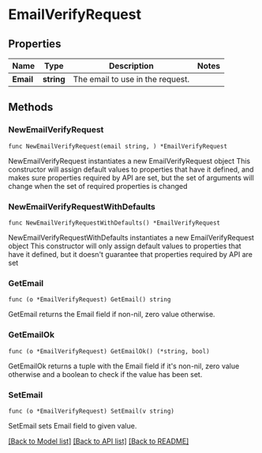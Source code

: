 # EmailVerifyRequest

## Properties

Name | Type | Description | Notes
------------ | ------------- | ------------- | -------------
**Email** | **string** | The email to use in the request. | 

## Methods

### NewEmailVerifyRequest

`func NewEmailVerifyRequest(email string, ) *EmailVerifyRequest`

NewEmailVerifyRequest instantiates a new EmailVerifyRequest object
This constructor will assign default values to properties that have it defined,
and makes sure properties required by API are set, but the set of arguments
will change when the set of required properties is changed

### NewEmailVerifyRequestWithDefaults

`func NewEmailVerifyRequestWithDefaults() *EmailVerifyRequest`

NewEmailVerifyRequestWithDefaults instantiates a new EmailVerifyRequest object
This constructor will only assign default values to properties that have it defined,
but it doesn't guarantee that properties required by API are set

### GetEmail

`func (o *EmailVerifyRequest) GetEmail() string`

GetEmail returns the Email field if non-nil, zero value otherwise.

### GetEmailOk

`func (o *EmailVerifyRequest) GetEmailOk() (*string, bool)`

GetEmailOk returns a tuple with the Email field if it's non-nil, zero value otherwise
and a boolean to check if the value has been set.

### SetEmail

`func (o *EmailVerifyRequest) SetEmail(v string)`

SetEmail sets Email field to given value.



[[Back to Model list]](../README.md#documentation-for-models) [[Back to API list]](../README.md#documentation-for-api-endpoints) [[Back to README]](../README.md)


